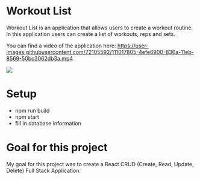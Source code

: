 # Workout List

Workout List is an application that allows users to create a workout routine.  In this application users can create a list of workouts, reps and sets.

You can find a video of the application here:
https://user-images.githubusercontent.com/72105592/111017805-4efe6900-836a-11eb-8569-50bc3062db3a.mp4

![](https://linkedinpromo.s3-us-west-1.amazonaws.com/workoutlist.png)

# Setup

* npm run build
* npm start
* fill in database information

# Goal for this project

My goal for this project was to create a React CRUD (Create, Read, Update, Delete) Full Stack Application.
